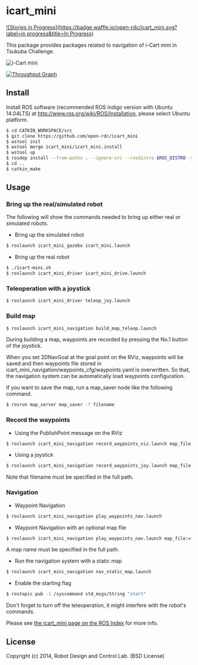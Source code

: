 icart_mini
=================

[![Stories in Progress](https://badge.waffle.io/open-rdc/icart_mini.svg?label=in progress&title=In Progress)](http://waffle.io/open-rdc/icart_mini)

This package provides packages related to navigation of i-Cart mini in Tsukuba Challenge.

![i-Cart mini](http://wiki.ros.org/Robots/icart_mini?action=AttachFile&do=get&target=icart_mini.png)

[![Throughput Graph](https://graphs.waffle.io/open-rdc/icart_mini/throughput.svg)](https://waffle.io/open-rdc/icart_mini/metrics) 

## Install

Install ROS software (recommended ROS indigo version with Ubuntu 14.04LTS) at http://www.ros.org/wiki/ROS/Installation, please select Ubuntu platform. 

```sh
$ cd CATKIN_WORKSPACE/src
$ git clone https://github.com/open-rdc/icart_mini
$ wstool init
$ wstool merge icart_mini/icart_mini.install
$ wstool up
$ rosdep install --from-paths . --ignore-src --rosdistro $ROS_DISTRO -y
$ cd ..
$ catkin_make
```

## Usage

### Bring up the real/simulated robot

The following will show the commands needed to bring up either real or simulated robots.

* Bring up the simulated robot

```sh
$ roslaunch icart_mini_gazebo icart_mini.launch
```

* Bring up the real robot

```sh
$ ./icart-mini.sh
$ roslaunch icart_mini_driver icart_mini_drive.launch
```

### Teleoperation with a joystick

```sh
$ roslaunch icart_mini_driver teleop_joy.launch
```

### Build map

```sh
$ roslaunch icart_mini_navigation build_map_teleop.launch
```

During building a map, waypoints are recorded by pressing the No.1 button of the joystick.

When you set 2DNavGoal at the goal point on the RViz, waypoints will be saved and then waypoints file stored in icart_mini_navigation/waypoints_cfg/waypoints.yaml is overwritten. So that, the navigation system can be automatically load waypoints configuration.

If you want to save the map, run a map_saver node like the following command.

```sh
$ rosrun map_server map_saver -f filename
```

### Record the waypoints

* Using the PublishPoint message on the RViz

```sh
$ roslaunch icart_mini_navigation record_waypoints_viz.launch map_file:=filename.yaml
```

* Using a joystick

```sh
$ roslaunch icart_mini_navigation record_waypoints_joy.launch map_file:=filename.yaml
```

Note that filename must be specified in the full path.

### Navigation

* Waypoint Navigation

```sh
$ roslaunch icart_mini_navigation play_waypoints_nav.launch
```

* Waypoint Navigation with an optional map file

```sh
$ roslaunch icart_mini_navigation play_waypoints_nav.launch map_file:=filename.yaml
```

A map name must be specified in the full path.

* Run the navigation system with a static map

```sh
$ roslaunch icart_mini_navigation nav_static_map.launch
```

* Enable the starting flag

```sh
$ rostopic pub -1 /syscommand std_msgs/String "start"
```

Don't forget to turn off the teleoperation, it might interfere with the robot's commands.

Please see [the icart_mini page on the ROS Index](http://rosindex.github.io/r/icart_mini/github-open-rdc-icart_mini/) for more info.

## License

Copyright (c) 2014, Robot Design and Control Lab. (BSD License)

